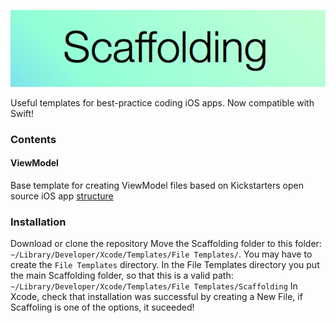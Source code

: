 <p align="center">
  <img src="https://raw.githubusercontent.com/haaakon/Scaffolding/master/scaffolding.png" />


</p>
Useful templates for best-practice coding iOS apps. Now compatible with Swift!


### Contents

#### ViewModel
Base template for creating ViewModel files based on Kickstarters open source iOS app <a href="https://github.com/kickstarter/native-docs/blob/master/vm-structure.md">structure</a> 

### Installation

Download or clone the repository
Move the Scaffolding folder to this folder:
`~/Library/Developer/Xcode/Templates/File Templates/`. You may have to create the `File Templates` directory.
In the File Templates directory you put the main Scaffolding folder, so that this is a valid path: `~/Library/Developer/Xcode/Templates/File Templates/Scaffolding`
In Xcode, check that installation was successful by creating a New File, if Scaffoling is one of the options, it suceeded!
